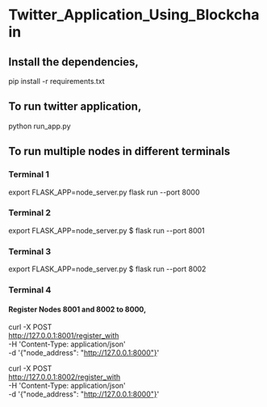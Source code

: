 # Twitter_Application_Using_Blockchain

## Install the dependencies,
pip install -r requirements.txt

## To run twitter application,
python run_app.py

## To run multiple nodes in different terminals

### Terminal 1
export FLASK_APP=node_server.py
flask run --port 8000

### Terminal 2
export FLASK_APP=node_server.py
$ flask run --port 8001

### Terminal 3
export FLASK_APP=node_server.py
$ flask run --port 8002

### Terminal 4
#### Register Nodes 8001 and 8002 to 8000,


curl -X POST \
  http://127.0.0.1:8001/register_with \
  -H 'Content-Type: application/json' \
  -d '{"node_address": "http://127.0.0.1:8000"}'


  curl -X POST \
  http://127.0.0.1:8002/register_with \
  -H 'Content-Type: application/json' \
  -d '{"node_address": "http://127.0.0.1:8000"}'
